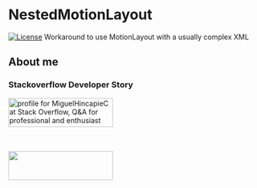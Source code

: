 # NestedMotionLayout
[![License](https://img.shields.io/badge/License-Apache%202.0-blue.svg)](http://www.apache.org/licenses/LICENSE-2.0)
Workaround to use MotionLayout with a usually complex XML


## About me

### Stackoverflow Developer Story
<a href="http://stackoverflow.com/users/1332549/miguelhincapiec">
<img src="http://stackoverflow.com/users/flair/1332549.png" width="208" height="58" alt="profile for MiguelHincapieC at Stack Overflow, Q&amp;A for professional and enthusiast programmers" title="profile for MiguelHincapieC at Stack Overflow, Q&amp;A for professional and enthusiast programmers">
</a>

<br><br>
<a class="LI-simple-link" href="https://www.linkedin.com/in/miguelhincapie">
<img width="208" height="58" src="https://content.linkedin.com/content/dam/me/business/en-us/amp/brand-site/v2/bg/LI-Logo.svg.original.svg">
</a>
